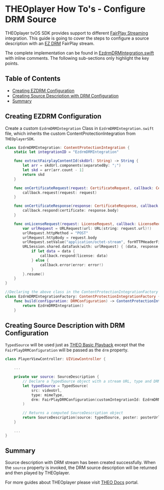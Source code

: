 # THEOplayer How To's - Configure DRM Source

THEOplayer tvOS SDK provides support to different [FairPlay Streaming] integration. This guide is going to cover the steps to configure a source description with an [EZ DRM] FairPlay stream.

The complete implementation can be found in [EzdrmDRMIntegration.swift] with inline comments. The following sub-sections only highlight the key points.

## Table of Contents

* [Creating EZDRM Configuration]
* [Creating Source Description with DRM Configuration]
* [Summary]

## Creating EZDRM Configuration

Create a custom `EzdrmDRMIntegration` Class in `EzdrmDRMIntegration.swift` file, which inherits the custom ContentProtectionIntegration from `THEOplayerSDK`.  

```swift
class EzdrmDRMIntegration: ContentProtectionIntegration {
    static let integrationID = "EzdrmDRMIntegration"

    func extractFairplayContentId(skdUrl: String) -> String {
        let arr = skdUrl.components(separatedBy: ";")
        let skd = arr[arr.count - 1]
        return skd
    }

    func onCertificateRequest(request: CertificateRequest, callback: CertificateRequestCallback) {
        callback.request(request: request)
    }

    func onCertificateResponse(response: CertificateResponse, callback: CertificateResponseCallback) {
        callback.respond(certificate: response.body)
    }

    func onLicenseRequest(request: LicenseRequest, callback: LicenseRequestCallback) {
        var urlRequest = URLRequest(url: URL(string: request.url)!)
        urlRequest.httpMethod = "POST"
        urlRequest.httpBody = request.body
        urlRequest.setValue("application/octet-stream", forHTTPHeaderField: "Content-Type")
        URLSession.shared.dataTask(with: urlRequest) { (data, response, error) in
            if let data = data {
                callback.respond(license: data)
            } else {
                callback.error(error: error!)
            }
        }.resume()
    }
}

//Declaring the above class in the ContentProtectionIntegrationFactory
class EzdrmDRMIntegrationFactory: ContentProtectionIntegrationFactory {
    func build(configuration: DRMConfiguration) -> ContentProtectionIntegration {
        return EzdrmDRMIntegration()
    }
```

## Creating Source Description with DRM Configuration

`TypedSource` will be used just as [THEO Basic Playback] except that the `FairPlayDRMConfiguration` will be passed as the `drm` property.

```swift
class PlayerViewController: UIViewController {

    ...

    private var source: SourceDescription {
        // Declare a TypedSource object with a stream URL, type and DRM Configuration
        let typedSource = TypedSource(
            src: videoUrl,
            type: mimeType,
            drm: FairPlayDRMConfiguration(customIntegrationId: EzdrmDRMIntegration.integrationID, licenseAcquisitionURL: licenseURL, certificateURL: certificate)
        )

        // Returns a computed SourceDescription object
        return SourceDescription(source: typedSource, poster: posterUrl)
    }

    ...
}
```

## Summary

Source description with DRM stream has been created successfully. When the `source` property is invoked, the DRM source description will be returned and then played by THEOplayer.

For more guides about THEOplayer please visit [THEO Docs] portal.

[//]: # (Sections reference)
[Creating EZDRM Configuration]: #Creating-EZDRM-Configuration
[Creating Source Description with DRM Configuration]: #Creating-Source-Description-with-DRM-Configuration
[Summary]: #Summary

[//]: # (Links and Guides reference)
[THEO Basic Playback]: ../Basic-Playback
[FairPlay Streaming]: https://developer.apple.com/streaming/fps/
[EZ DRM]: https://www.ezdrm.com/
[THEO Docs]: https://docs.portal.theoplayer.com/

[//]: # (Project files reference)
[EzdrmDRMIntegration.swift]: ../../DRM-Playback/EzdrmDRMIntegration.swift
